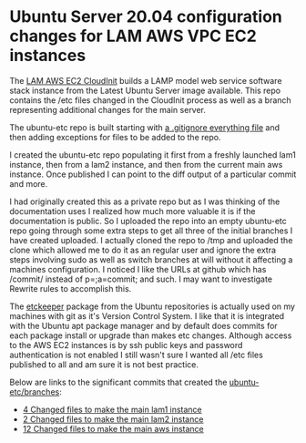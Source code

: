 # Ubuntu Server 20.04 configuration changes for LAM AWS VPC EC2 instances

The [LAM AWS EC2 CloudInit](https://github.com/LAMurakami/aws#readme)
builds a LAMP model web service software stack instance from
the Latest Ubuntu Server image available.  This repo contains the
/etc files changed in the CloudInit process as well as a branch
representing additional changes for the main server.

The ubuntu-etc repo is built starting with
[a .gitignore everything file](https://github.com/LAMurakami/ubuntu-etc/blob/master/.gitignore)
and then adding exceptions for files to be added to the repo.

I created the ubuntu-etc repo populating it first from a freshly
launched lam1 instance, then from a lam2 instance, and then from
the current main aws instance.  Once published I can point to
the diff output of a particular commit and more.

I had originally created this as a private repo but as I was
thinking of the documentation uses I realized how much more
valuable it is if the documentation is public.  So I uploaded
the repo into an empty ubuntu-etc repo going through
some extra steps to get all three of the initial branches I have
created uploaded.  I actually cloned the repo to /tmp and uploaded
the clone which allowed me to do it as an regular user and ignore
the extra steps involving sudo as well as switch branches at will
without it affecting a machines configuration.  I noticed I like
the URLs at github which has <repo>/commit/<commit-ID> instead
of p=<repo>;a=commit;<commit-ID> and such.  I may want to
investigate Rewrite rules to accomplish this.

The [etckeeper](https://ubuntu.com/server/docs/tools-etckeeper)
package from the Ubuntu repositories is actually used on my
machines with git as it's Version Control System.  I like
that it is integrated with the Ubuntu apt package manager
and by default does commits for each package install or
upgrade than makes etc changes.  Although access to the
AWS EC2 instances is by ssh public keys and password
authentication is not enabled I still wasn't sure I wanted
all /etc files published to all and am sure it is not best
practice.

Below are links to the significant commits that created the
[ubuntu-etc/branches](https://github.com/LAMurakami/ubuntu-etc/branches):

* [4 Changed files to make the main lam1 instance](https://github.com/LAMurakami/ubuntu-etc/commit/d0297ec)
* [2 Changed files to make the main lam2 instance](https://github.com/LAMurakami/ubuntu-etc/compare/lam2)
* [12 Changed files to make the main aws instance](https://github.com/LAMurakami/ubuntu-etc/compare/aws)
